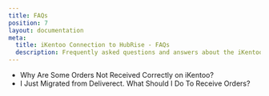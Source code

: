 ```yaml
---
title: FAQs
position: 7
layout: documentation
meta:
  title: iKentoo Connection to HubRise - FAQs
  description: Frequently asked questions and answers about the iKentoo integration with HubRise.
---
```


- <Link to="/apps/ikentoo-lightspeed/faqs/troubleshooting-failed-orders/">Why Are Some Orders Not Received Correctly on iKentoo?</Link>
- <Link to="/apps/ikentoo-lightspeed/faqs/migrating-from-deliverect/">I Just Migrated from Deliverect. What Should I Do To Receive Orders?</Link>
